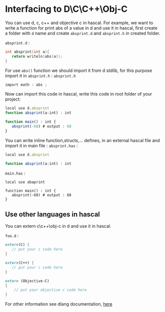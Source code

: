 # Interfacing to D\C\C++\Obj-C
You can use d, c, c++ and objective c in hascal.
For example, we want to write a function for print abs of a value in d and use it in hascal, first create a folder with `d` name and create `absprint.d` and `absprint.h` in created folder.

`absprint.d` :
```d
int absprint(int a){
   return writeln(abs(a));
}
```
For use `abs()` function we should import it from d stdlib, for this purpose import it in `absprint.h` :
`absprint.h`
```h
import math : abs ;
```
Now can import this code in hascal, write this code in root folder of your project:
```typescript
local use d.absprint
function absprint(a:int) : int

function main() : int {
   absprint(-68) # output : 68
}
```
You can write inline function,structs,... defines, in an external hascal file and import it in main file :
`absprint.has` :
```typescript
local use d.absprint

function absprint(a:int) : int
```
`main.has` :
```
local use abaprint

function main() : int {
   absprint(-68) # output : 68
}
```

## Use other languages in hascal
You can extern c\c++\obj-c in d and use it in hascal.

`foo.d` :
```d
extern(C) {
   // put your c code here
}

extern(C++) {
   // put your c code here
}

extern (Objective-C)
{
    // put your objective c code here
}

```

For other information see dlang documentation, [here](https://dlang.org/spec/spec.html)
